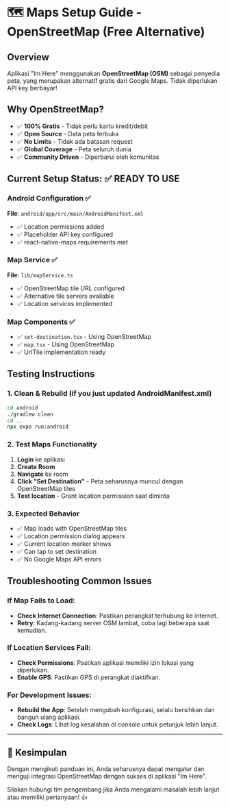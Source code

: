 # 🗺️ Maps Setup Guide - OpenStreetMap (Free Alternative)

## Overview

Aplikasi "Im Here" menggunakan **OpenStreetMap (OSM)** sebagai penyedia peta, yang merupakan alternatif gratis dari Google Maps. Tidak diperlukan API key berbayar!

## Why OpenStreetMap?

- ✅ **100% Gratis** - Tidak perlu kartu kredit/debit
- ✅ **Open Source** - Data peta terbuka
- ✅ **No Limits** - Tidak ada batasan request
- ✅ **Global Coverage** - Peta seluruh dunia
- ✅ **Community Driven** - Diperbarui oleh komunitas

## Current Setup Status: ✅ READY TO USE

### Android Configuration ✅

**File**: `android/app/src/main/AndroidManifest.xml`

- ✅ Location permissions added
- ✅ Placeholder API key configured
- ✅ react-native-maps requirements met

### Map Service ✅

**File**: `lib/mapService.ts`

- ✅ OpenStreetMap tile URL configured
- ✅ Alternative tile servers available
- ✅ Location services implemented

### Map Components ✅

- ✅ `set-destination.tsx` - Using OpenStreetMap
- ✅ `map.tsx` - Using OpenStreetMap
- ✅ UrlTile implementation ready

## Testing Instructions

### 1. Clean & Rebuild (if you just updated AndroidManifest.xml)

```bash
cd android
./gradlew clean
cd ..
npx expo run:android
```

### 2. Test Maps Functionality

1. **Login** ke aplikasi
2. **Create Room**
3. **Navigate** ke room
4. **Click "Set Destination"** - Peta seharusnya muncul dengan OpenStreetMap tiles
5. **Test location** - Grant location permission saat diminta

### 3. Expected Behavior

- ✅ Map loads with OpenStreetMap tiles
- ✅ Location permission dialog appears
- ✅ Current location marker shows
- ✅ Can tap to set destination
- ✅ No Google Maps API errors

## Troubleshooting Common Issues

### If Map Fails to Load:

- **Check Internet Connection**: Pastikan perangkat terhubung ke internet.
- **Retry**: Kadang-kadang server OSM lambat, coba lagi beberapa saat kemudian.

### If Location Services Fail:

- **Check Permissions**: Pastikan aplikasi memiliki izin lokasi yang diperlukan.
- **Enable GPS**: Pastikan GPS di perangkat diaktifkan.

### For Development Issues:

- **Rebuild the App**: Setelah mengubah konfigurasi, selalu bersihkan dan bangun ulang aplikasi.
- **Check Logs**: Lihat log kesalahan di console untuk petunjuk lebih lanjut.

---

## 🎉 Kesimpulan

Dengan mengikuti panduan ini, Anda seharusnya dapat mengatur dan menguji integrasi OpenStreetMap dengan sukses di aplikasi "Im Here".

Silakan hubungi tim pengembang jika Anda mengalami masalah lebih lanjut atau memiliki pertanyaan! 👍
